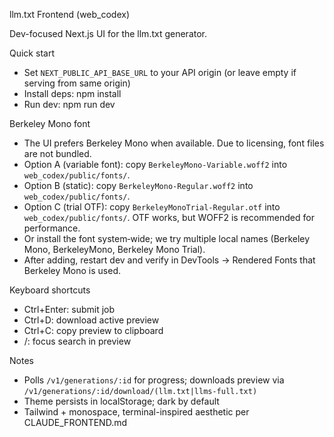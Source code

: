 llm.txt Frontend (web_codex)

Dev-focused Next.js UI for the llm.txt generator.

Quick start

- Set `NEXT_PUBLIC_API_BASE_URL` to your API origin (or leave empty if serving from same origin)
- Install deps: npm install
- Run dev: npm run dev

Berkeley Mono font

- The UI prefers Berkeley Mono when available. Due to licensing, font files are not bundled.
- Option A (variable font): copy `BerkeleyMono-Variable.woff2` into `web_codex/public/fonts/`.
- Option B (static): copy `BerkeleyMono-Regular.woff2` into `web_codex/public/fonts/`.
- Option C (trial OTF): copy `BerkeleyMonoTrial-Regular.otf` into `web_codex/public/fonts/`. OTF works, but WOFF2 is recommended for performance.
- Or install the font system‑wide; we try multiple local names (Berkeley Mono, BerkeleyMono, Berkeley Mono Trial).
- After adding, restart dev and verify in DevTools → Rendered Fonts that Berkeley Mono is used.

Keyboard shortcuts

- Ctrl+Enter: submit job
- Ctrl+D: download active preview
- Ctrl+C: copy preview to clipboard
- /: focus search in preview

Notes

- Polls `/v1/generations/:id` for progress; downloads preview via `/v1/generations/:id/download/(llm.txt|llms-full.txt)`
- Theme persists in localStorage; dark by default
- Tailwind + monospace, terminal-inspired aesthetic per CLAUDE_FRONTEND.md
